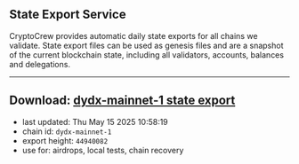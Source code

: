 ## State Export Service
CryptoCrew provides automatic daily state exports for all chains we validate. State export files can be used as genesis files and are a snapshot of the current blockchain state, including all validators, accounts, balances and delegations.

---
**Download: [dydx-mainnet-1 state export](https://dl-tyo.ccvalidators.com/SERVICE/dydx/dydx-mainnet-1_export_44940082.json)**
---

- last updated: Thu May 15 2025 10:58:19
- chain id: `dydx-mainnet-1`
- export height: `44940082`
- use for: airdrops, local tests, chain recovery
